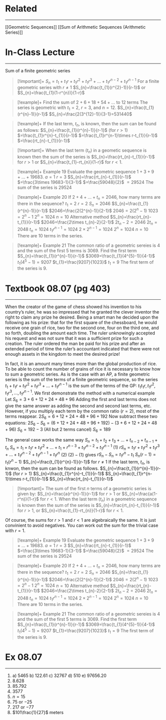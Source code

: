 # Related
---
[[Geometric Sequences]]
[[Sum of Arithmetic Sequences (Arithmetic Series)]]

# In-Class Lecture
---
Sum of a finite geometric series
>[!important]+
>$S_{n}=t_{1}+t_{1}r+t_{1}r^{2}+t_{1}r^{3}+...+t_{1}r^{n-2}+t_{1}r^{n-1}$
>For a finite geometric series with $r \neq 1$
>$S_{n}=\frac{t_{1}(r^{2}-1)}{r-1}$ or $S_{n}=\frac{t_{1}(1-r^{n})}{1-r}$

>[!example]+
>Find the sum of $2+6+18+54+...$ to 12 terms
>The series is geometric with $t_{1}=2$, $r=3$, and $n=12$.
>$S_{n}=\frac{t_{1}(r^{n}-1)}{r-1}$
>$S_{n}=\frac{2(3^{12}-1)}{3-1}=531440$

>[!example]+
>If the last term, $t_{n}$, is known, then the sum can be found as follows:
>	$S_{n}=\frac{t_{1}(r^{n}-1)}{r-1}$ (for $r>1$)
>	$=\frac{t_{1}r^{n}-t_{1}}{r-1}$
>	$=\frac{t_{1}r^{n-1}\times r-t_{1}}{r-1}$
>	$=\frac{rt_{n}-t_{1}}{r-1}$

>[!important]+
>When the last term ($t_{n}$) in a geometic sequence is known then the sum of the series is
>$S_{n}=\frac{rt_{n}-t_{1}}{r-1}$ for $r>1$ or $S_{n}=\frac{t_{1}-rt_{n}}{1-r}$ for $r<1$.

>[!example]+ Example 19
>Evaluate the geometric sequence $1+3+9+...+19683$.
>$a=1$
>$r=3$
>$S_{n}=\frac{rt_{n}-t_{1}}{r-1}$
>$=\frac{3\times 19683-1}{3-1}$
>$=\frac{59048}{2}$
>$=29524$
>The sum of the series is $29524$

>[!example]+ Example 20
>If $2+4+...+t_{n}=2046$, how many terms are there in the sequence?
>$t_{1}=2$
>$r=2$
>$S_{n}=2046$
>$S_{n}=\frac{t_{1}(r^{n}-1)}{r-1}$
>$2046=\frac{2(2^{n}-1)}{2-1}$
>$2046=2(2^{n}-1)$
>$1023=2^{n}-1$
>$2^{n}=1024$
>$n=10$
>Alternative method
>$S_{n}=\frac{rt_{n}-t_{1}}{r-1}$
>$2046=\frac{2\times t_{n}-2}{2-1}$
>$2t_{n}-2=2046$
>$2t_{n}=2048$
>$t_{n}=1024$
>$t_{1}r^{n-1}=1024$
>$2\times 2^{n-1}=1024$
>$2^{n}=1024$
>$n=10$
>There are 10 terms in the series.

>[!example]+ Example 21
>The common ratio of a geometric sereies is $4$ and the sum of the first $5$ terms is $3069$. Find the first term
>$S_{n}=\frac{t_{1}(r^{n}-1)}{r-1}$
>$3069=\frac{t_{1}(4^{5}-1)}{4-1}$
>$t_{1}(4^{5}-1)=9207$
>$t_{1}=\frac{9207}{1023}$
>$t_{1}=9$
>The first term of the series is $9$.

# Textbook 08.07 (pg 403)
---
When the creator of the game of chess showed his invention to his country’s ruler, he was so impressed that he granted the clever inventor the right to claim any prize he desired. Being a smart man he decided upon the following as his prize: that for the first square of the chessboard, he would receive one grain of rice, two for the second one, four on the third one, and so forth, doubling the amount each time. The ruler unknowingly accepted his request and was not sure that it was a sufficient prize for such a creation. The ruler ordered the man be paid for his prize and after an extended period of time the ruler’s accountant indicated that there were not enough assets in the kingdom to meet the desired prize!

In fact, it is an amount many times more than the global production of rice.
To be able to count the number of grains of rice it is necessary to know how to sum a geometric series.
As is the case with an AP, a finite geometric series is the sum of the terms of a finite geometric sequence, so the series $t_{1}+t_{1}r+t_{1}r^{2}+t_{1}r^{3}+...+t_{1}r^{n-1}$ is the sum of the terms of the GP: $t_{1} t_{1}r, t_{1}r^{2}, t_{1}r^{3},...,t_{1}r^{n-1}$.
We first demonstrate the method with a numerical example
Let $S_{6}=3+6+12+24+48+96$
Adding the first and last terms does not give the same answer as adding the second and second last terms, etc. However, if you multiply each term by the common ratio $(r = 2)$, most of the terms reappear.
$2S_{6}=6+12+24+48+96+192$
Now subtract these two equations:
$2S_{6}-S_{6}=(6+12+24+48+96+192)-(3+6+12+24+48+96)$
$S_{6}=192-3$ (All but 2 terms cancel)
$S_{6}=189$

The general case works the same way
$S_{n}=t_{1}+t_{2}+t_{3}+...+t_{n-2}+t_{n-1}+t_{n}$
$S_{n}=t_{1}+t_{1}r+t_{1}r^{2}+...+t_{1}+r^{n-3}+t_{1}r^{n-2}+t_{1}r^{n-1}$ (1)
$rS_{n}=t_{1}r+t_{1}r^{2}+t_{1}r^{3}+...+t_{1}r^{n-2}+t_{1}r^{n-1}+t_{1}r^{n}$ (2)
$(2)-(1)$ gives
$rS_{n}-S_{n}=t_{1}r^{n}-t_{1}$
$S_{n}(r-1)=t_{1}(r^{n}-1)$
$S_{n}=\frac{t_{1}(r^{n}-1)}{r-1}$ for $r\neq 1$
If the last term, $t_{n}$, is knwon, then the sum can be found as follows.
$S_{n}=\frac{t_{1}(r^{n}-1)}{r-1}$ (for $r>1$)
$S_{n}=\frac{t_{1}r^{n}-t_{1}}{r-1}$
$S_{n}=\frac{t_{1}r^{n-1}\times r-t_{1}}{r-1}$
$S_{n}=\frac{rt_{n}-t_{1}}{r-1}$

>[!important]+
>The sum of the first $n$ terms of a geometric series is given by:
>$S_{n}=\frac{a(r^{n}-1)}{r-1}$ for $r>1$ or $S_{n}=\frac{a(1-r^n)}{1-r}$ for $r<1$.
>When the last term ($t_{n}$) in a geometric sequence is known then the sum of the series is
>$S_{n}=\frac{rt_{n}-t_{1}}{r-1}$ for $r>1$, or $S_{n}=\frac{t_{1}-rt_{n}}{1-r}$ for $r<1$.

Of course, the sums for $r>1$ and $r<1$ are algebraically the same. It is just convinient to avoid negatives.
You can work out the sum for the trivial case with $r=1$.

>[!example]+ Example 19
>Evaluate the geometric sequence $1+3+9+...+19683$.
>$a=1$
>$r=3$
>$S_{n}=\frac{rt_{n}-t_{1}}{r-1}$
>$=\frac{3\times 19683-1}{3-1}$
>$=\frac{59048}{2}$
>$=29524$
>The sum of the series is $29524$


>[!example]+ Example 20
>If $2+4+...+t_{n}=2046$, how many terms are there in the sequence?
>$t_{1}=2$
>$r=2$
>$S_{n}=2046$
>$S_{n}=\frac{t_{1}(r^{n}-1)}{r-1}$
>$2046=\frac{2(2^{n}-1)}{2-1}$
>$2046=2(2^{n}-1)$
>$1023=2^{n}-1$
>$2^{n}=1024$
>$n=10$
>Alternative method
>$S_{n}=\frac{rt_{n}-t_{1}}{r-1}$
>$2046=\frac{2\times t_{n}-2}{2-1}$
>$2t_{n}-2=2046$
>$2t_{n}=2048$
>$t_{n}=1024$
>$t_{1}r^{n-1}=1024$
>$2\times 2^{n-1}=1024$
>$2^{n}=1024$
>$n=10$
>There are 10 terms in the series.

>[!example]+ Example 21
>The common ratio of a geometric sereies is $4$ and the sum of the first $5$ terms is $3069$. Find the first term
>$S_{n}=\frac{t_{1}(r^{n}-1)}{r-1}$
>$3069=\frac{t_{1}(4^{5}-1)}{4-1}$
>$t_{1}(4^{5}-1)=9207$
>$t_{1}=\frac{9207}{1023}$
>$t_{1}=9$
>The first term of the series is $9$.


# Ex 08.07
---
1)
	a) $5465$
	b) $122.61$
	c) $32767$
	d) $510$
	e) $97656.20$
2) $8.628$
3) $85.792$
4) $3577$
6) $n=15$
8) $75$ or $-25$
9) $217$ or $-77$
12) $101\frac{1}{27}$ meters